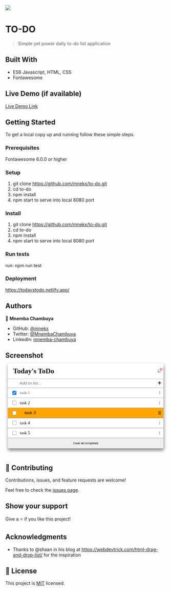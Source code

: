 ![](https://img.shields.io/badge/Microverse-blueviolet)

# TO-DO

> Simple yet power daily to-do list application

## Built With

- ES6 Javascript, HTML, CSS
- Fontawesome

## Live Demo (if available)
[Live Demo Link](https://todaystodo.netlify.app/)


## Getting Started

To get a local copy up and running follow these simple steps.

### Prerequisites

Fontawesome 6.0.0 or higher

### Setup

1. git clone https://github.com/mnekx/to-do.git
2. cd to-do
3. npm install
4. npm start to serve into local 8080 port

### Install

1. git clone https://github.com/mnekx/to-do.git
2. cd to-do
3. npm install
4. npm start to serve into local 8080 port

### Run tests
run: npm run test

### Deployment
https://todaystodo.netlify.app/

## Authors

👤 **Mnemba Chambuya**

- GitHub: [@mnekx](https://github.com/mnekx)
- Twitter: [@MnembaChambuya](https://twitter.com/MnembaChambuya)
- LinkedIn: [mnemba-chambuya](https://linkedin.com/in/mnemba-chambuya)

## Screenshot ![see](./images/screenshot.png?raw=true "Title")

## 🤝 Contributing

Contributions, issues, and feature requests are welcome!

Feel free to check the [issues page](../../issues/).

## Show your support

Give a ⭐️ if you like this project!

## Acknowledgments

- Thanks to @shaan in his blog at https://webdevtrick.com/html-drag-and-drop-list/ for the inspiration

## 📝 License

This project is [MIT](./MIT.md) licensed.
